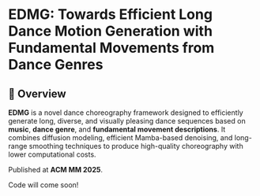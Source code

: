 # EDMG: Towards Efficient Long Dance Motion Generation with Fundamental Movements from Dance Genres

## 🌟 Overview

**EDMG** is a novel dance choreography framework designed to efficiently generate long, diverse, and visually pleasing dance sequences based on **music**, **dance genre**, and **fundamental movement descriptions**. It combines diffusion modeling, efficient Mamba-based denoising, and long-range smoothing techniques to produce high-quality choreography with lower computational costs.

Published at **ACM MM 2025**.

Code will come soon!


